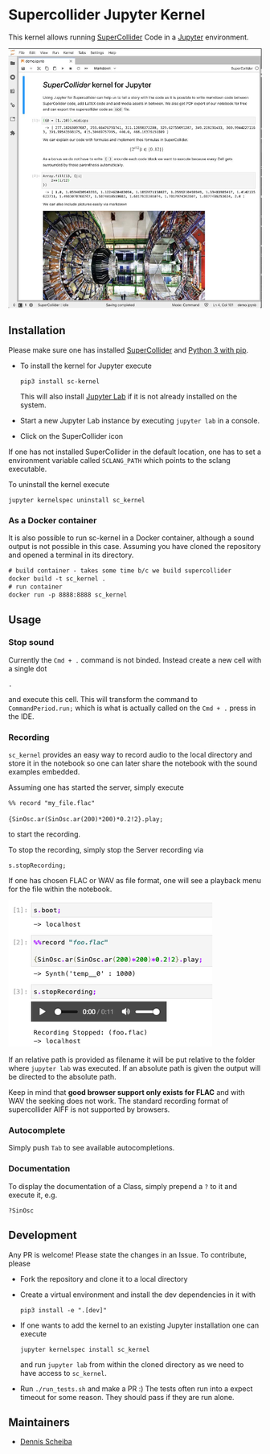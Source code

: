 # Supercollider Jupyter Kernel

This kernel allows running [SuperCollider](https://supercollider.github.io/) Code in a [Jupyter](https://jupyter.org/) environment.

![Demo Notebook](demo.jpg)

## Installation

Please make sure one has installed [SuperCollider](https://supercollider.github.io/) and
[Python 3 with pip](https://realpython.com/installing-python).

* To install the kernel for Jupyter execute

  ```shell
  pip3 install sc-kernel
  ```

  This will also install [Jupyter Lab](https://jupyter.org/) if it is not already installed on the system.

* Start a new Jupyter Lab instance by executing `jupyter lab` in a console.

* Click on the SuperCollider icon

If one has not installed SuperCollider in the default location, one has to set a environment variable
called `SCLANG_PATH` which points to the sclang executable.

To uninstall the kernel execute

```shell
jupyter kernelspec uninstall sc_kernel
```

### As a Docker container

It is also possible to run sc-kernel in a Docker container, although a sound output is not possible in this case.
Assuming you have cloned the repository and opened a terminal in its directory.

```shell
# build container - takes some time b/c we build supercollider
docker build -t sc_kernel .
# run container
docker run -p 8888:8888 sc_kernel
```

## Usage

### Stop sound

Currently the `Cmd + .` command is not binded. Instead create a new cell with a single dot

```supercollider
.
```

and execute this cell. This will transform the command to `CommandPeriod.run;` which is what is actually called on the `Cmd + .` press in the IDE.


 ### Recording

`sc_kernel` provides an easy way to record audio to the local directory and store it in the notebook
so one can later share the notebook with the sound examples embedded.

Assuming one has started the server, simply execute

```supercollider
%% record "my_file.flac"

{SinOsc.ar(SinOsc.ar(200)*200)*0.2!2}.play;
```

to start the recording.

To stop the recording, simply stop the Server recording via

```supercollider
s.stopRecording;
```

If one has chosen FLAC or WAV as file format, one will see a playback menu for the file within the notebook.

![Recording magic](recording.png)

If an relative path is provided as filename it will be put relative to the folder where `jupyter lab` was executed.
If an absolute path is given the output will be directed to the absolute path.

Keep in mind that **good browser support only exists for FLAC** and with WAV the seeking does not work.
The standard recording format of supercollider AIFF is not supported by browsers.

### Autocomplete

Simply push `Tab` to see available autocompletions.

### Documentation

To display the documentation of a Class, simply prepend a `?` to it and execute it, e.g.

```supercollider
?SinOsc
```

## Development

Any PR is welcome! Please state the changes in an Issue.
To contribute, please

* Fork the repository and clone it to a local directory

* Create a virtual environment and install the dev dependencies
  in it with

  ```shell
  pip3 install -e ".[dev]"
  ```

* If one wants to add the kernel to an existing Jupyter installation one can execute

  ```shell
  jupyter kernelspec install sc_kernel
  ```

  and run `jupyter lab` from within the cloned directory as
  we need to have access to `sc_kernel`.

* Run `./run_tests.sh` and make a PR :)
  The tests often run into a expect timeout for some reason.
  They should pass if they are run alone.

## Maintainers

* [Dennis Scheiba](https://dennis-scheiba.com)
